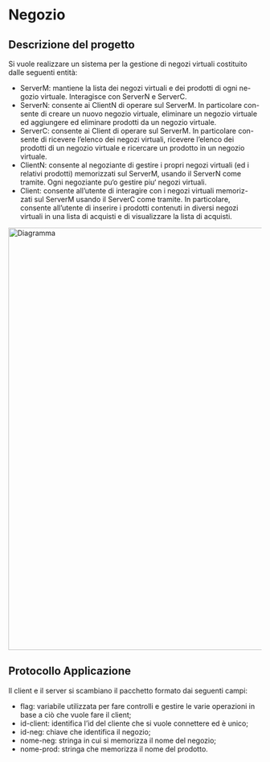 # Negozio

## Descrizione del progetto
Si vuole realizzare un sistema per la gestione di negozi virtuali costituito dalle seguenti entità:
- ServerM: mantiene la lista dei negozi virtuali e dei prodotti di ogni ne- gozio virtuale. Interagisce con ServerN e ServerC.
- ServerN: consente ai ClientN di operare sul ServerM. In particolare con- sente di creare un nuovo negozio virtuale, eliminare un negozio virtuale ed aggiungere ed eliminare prodotti da un negozio virtuale.
- ServerC: consente ai Client di operare sul ServerM. In particolare con- sente di ricevere l’elenco dei negozi virtuali, ricevere l’elenco dei prodotti di un negozio virtuale e ricercare un prodotto in un negozio virtuale.
- ClientN: consente al negoziante di gestire i propri negozi virtuali (ed i relativi prodotti) memorizzati sul ServerM, usando il ServerN come tramite. Ogni negoziante pu‘o gestire piu‘ negozi virtuali.
- Client: consente all’utente di interagire con i negozi virtuali memoriz- zati sul ServerM usando il ServerC come tramite. In particolare, consente all’utente di inserire i prodotti contenuti in diversi negozi virtuali in una lista di acquisti e di visualizzare la lista di acquisti.
<img width="839" alt="Diagramma" src="https://user-images.githubusercontent.com/46711940/112025062-15c9b400-8b35-11eb-83eb-6f86a4603991.png">

## Protocollo Applicazione
Il client e il server si scambiano il pacchetto formato dai seguenti campi: 
- flag: variabile utilizzata per fare controlli e gestire le varie operazioni in base a ciò che vuole fare il client;
- id-client: identifica l’id del cliente che si vuole connettere ed è unico;
- id-neg: chiave che identifica il negozio;
- nome-neg: stringa in cui si memorizza il nome del negozio; 
- nome-prod: stringa che memorizza il nome del prodotto.
